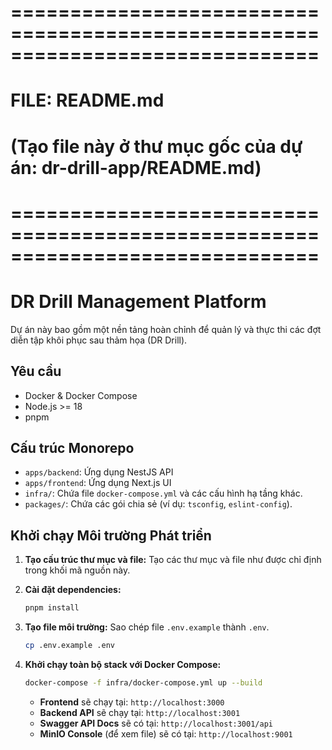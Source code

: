 # ==============================================================================
# FILE: README.md
# (Tạo file này ở thư mục gốc của dự án: dr-drill-app/README.md)
# ==============================================================================

# DR Drill Management Platform

Dự án này bao gồm một nền tảng hoàn chỉnh để quản lý và thực thi các đợt diễn tập khôi phục sau thảm họa (DR Drill).

## Yêu cầu

- Docker & Docker Compose
- Node.js >= 18
- pnpm

## Cấu trúc Monorepo

- `apps/backend`: Ứng dụng NestJS API
- `apps/frontend`: Ứng dụng Next.js UI
- `infra/`: Chứa file `docker-compose.yml` và các cấu hình hạ tầng khác.
- `packages/`: Chứa các gói chia sẻ (ví dụ: `tsconfig`, `eslint-config`).

## Khởi chạy Môi trường Phát triển

1.  **Tạo cấu trúc thư mục và file:**
    Tạo các thư mục và file như được chỉ định trong khối mã nguồn này.

2.  **Cài đặt dependencies:**
    ```bash
    pnpm install
    ```

3.  **Tạo file môi trường:**
    Sao chép file `.env.example` thành `.env`.
    ```bash
    cp .env.example .env
    ```

4.  **Khởi chạy toàn bộ stack với Docker Compose:**
    ```bash
    docker-compose -f infra/docker-compose.yml up --build
    ```

    - **Frontend** sẽ chạy tại: `http://localhost:3000`
    - **Backend API** sẽ chạy tại: `http://localhost:3001`
    - **Swagger API Docs** sẽ có tại: `http://localhost:3001/api`
    - **MinIO Console** (để xem file) sẽ có tại: `http://localhost:9001`

